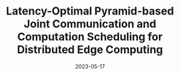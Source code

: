 ---
title: "Latency-Optimal Pyramid-based Joint Communication and Computation Scheduling for Distributed Edge Computing"
authors:
- Quan Chen
- Kaijia Wang
- Song Guo
- Tuo Shi
- Jing Li
- Zhipeng Cai
- Albert Zomaya
date: "2023-05-17"
doi: ""


# Publication type.
# Legend: 0 = Uncategorized; 1 = Conference paper; 2 = Journal article;
# 3 = Preprint / Working Paper; 4 = Report; 5 = Book; 6 = Book section;
# 7 = Thesis; 8 = Patent
publication_types: ["1"]

# Publication name and optional abbreviated publication name.
publication: In IEEE Conference on Computer Communications (INFOCOM) (CCF-A)
#publication_short: In *INFOCOM* (CCF-A)

# links:
# - name: Custom Link
#   url: http://example.org
url_pdf: https://ieeexplore.ieee.org/stamp/stamp.jsp?arnumber=10228964
# url_code: '#'
# url_dataset: '#'
# url_poster: '#'
# url_project: ''
# url_slides: ''
# url_video: '#'

# Featured image
# To use, add an image named `featured.jpg/png` to your page's folder. 
# image:
#   caption: 'Image credit: [**Unsplash**](https://unsplash.com/photos/pLCdAaMFLTE)'
#   focal_point: ""
#   preview_only: false

# Associated Projects (optional).
#   Associate this publication with one or more of your projects.
#   Simply enter your project's folder or file name without extension.
#   E.g. `internal-project` references `content/project/internal-project/index.md`.
#   Otherwise, set `projects: []`.
projects: []
---